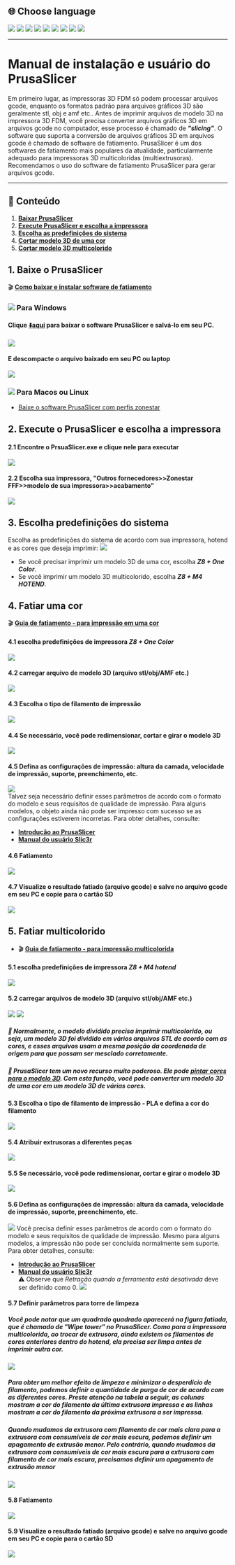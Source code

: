 ## <a id="choose-language">:globe_with_meridians: Choose language </a>
[![](../lanpic/EN.png)](https://github.com/ZONESTAR3D/Z8P/tree/main/Z8P-MK2/4-SlicingGuide/readme.md)
[![](../lanpic/ES.png)](https://github.com/ZONESTAR3D/Z8P/tree/main/Z8P-MK2/4-SlicingGuide/readme-es.md)
[![](../lanpic/PT.png)](https://github.com/ZONESTAR3D/Z8P/tree/main/Z8P-MK2/4-SlicingGuide/readme-pt.md)
[![](../lanpic/FR.png)](https://github.com/ZONESTAR3D/Z8P/tree/main/Z8P-MK2/4-SlicingGuide/readme-fr.md)
[![](../lanpic/DE.png)](https://github.com/ZONESTAR3D/Z8P/tree/main/Z8P-MK2/4-SlicingGuide/readme-de.md)
[![](../lanpic/IT.png)](https://github.com/ZONESTAR3D/Z8P/tree/main/Z8P-MK2/4-SlicingGuide/readme-it.md)
[![](../lanpic/RU.png)](https://github.com/ZONESTAR3D/Z8P/tree/main/Z8P-MK2/4-SlicingGuide/readme-ru.md)
[![](../lanpic/JP.png)](https://github.com/ZONESTAR3D/Z8P/tree/main/Z8P-MK2/4-SlicingGuide/readme-jp.md)
[![](../lanpic/KR.png)](https://github.com/ZONESTAR3D/Z8P/tree/main/Z8P-MK2/4-SlicingGuide/readme-kr.md)
<!-- [![](../lanpic/SA.png)](https://github.com/ZONESTAR3D/Z8P/tree/main/Z8P-MK2/4-SlicingGuide/readme-ar.md) -->

----
# Manual de instalação e usuário do PrusaSlicer
Em primeiro lugar, as impressoras 3D FDM só podem processar arquivos gcode, enquanto os formatos padrão para arquivos gráficos 3D são geralmente stl, obj e amf etc.. Antes de imprimir arquivos de modelo 3D na impressora 3D FDM, você precisa converter arquivos gráficos 3D em arquivos gcode no computador, esse processo é chamado de ***"slicing"***. O software que suporta a conversão de arquivos gráficos 3D em arquivos gcode é chamado de software de fatiamento.
PrusaSlicer é um dos softwares de fatiamento mais populares da atualidade, particularmente adequado para impressoras 3D multicoloridas (multiextrusoras). Recomendamos o uso do software de fatiamento PrusaSlicer para gerar arquivos gcode.

----
## :book: Conteúdo
1. **[Baixar PrusaSlicer](#a1)**
2. **[Execute PrusaSlicer e escolha a impressora](#a2)**
3. **[Escolha as predefinições do sistema](#a3)**
4. **[Cortar modelo 3D de uma cor](#a4)**
5. **[Cortar modelo 3D multicolorido](#a5)**

## <a id="a1">1. Baixe o PrusaSlicer</a>
:clapper: [**Como baixar e instalar software de fatiamento**](https://youtu.be/SgyXD-kQIeo)
### ![](./pic/win.png) Para Windows
#### Clique [:arrow_down:**aqui**](https://github.com/ZONESTAR3D/Slicing-Guide/releases/tag/PrusaSlicer2.4.2) para baixar o software PrusaSlicer e salvá-lo em seu PC.
![](./pic/download.gif)
#### E descompacte o arquivo baixado em seu PC ou laptop
![](./pic/unzip.png)
### ![](./pic/macos.png) Para Macos ou Linux
- [Baixe o software PrusaSlicer com perfis zonestar](https://github.com/ZONESTAR3D/Slicing-Guide/releases/tag/2.4.2)

## <a id="a2">2. Execute o PrusaSlicer e escolha a impressora </a>
#### 2.1 Encontre o PrsuaSlicer.exe e clique nele para executar
![](./pic/run1.png)
#### 2.2 Escolha sua impressora, "Outros fornecedores>>Zonestar FFF>>modelo de sua impressora>>acabamento"
![](./pic/run2.png)

## <a id="a3">3. Escolha predefinições do sistema</a>
Escolha as predefinições do sistema de acordo com sua impressora, hotend e as cores que deseja imprimir:
![](./pic/run3.png)
- Se você precisar imprimir um modelo 3D de uma cor, escolha ***Z8 + One Color***.
- Se você imprimir um modelo 3D multicolorido, escolha ***Z8 + M4 HOTEND***.

## <a id="a4">4. Fatiar uma cor</a>
:clapper: [**Guia de fatiamento - para impressão em uma cor**](https://youtu.be/g-YSgV44Rik)
#### 4.1 escolha predefinições de impressora *Z8 + One Color*
![](./pic/slicing1C-1.png)
#### 4.2 carregar arquivo de modelo 3D (arquivo stl/obj/AMF etc.)
![](./pic/slicing1C-2.png)
#### 4.3 Escolha o tipo de filamento de impressão
![](./pic/slicing1C-3.png)
#### 4.4 Se necessário, você pode redimensionar, cortar e girar o modelo 3D
![](./pic/slicing1C-4.png)
#### 4.5 Defina as configurações de impressão: altura da camada, velocidade de impressão, suporte, preenchimento, etc.
![](./pic/slicing1C-5.png)    
Talvez seja necessário definir esses parâmetros de acordo com o formato do modelo e seus requisitos de qualidade de impressão. Para alguns modelos, o objeto ainda não pode ser impresso com sucesso se as configurações estiverem incorretas. Para obter detalhes, consulte:
- [**Introdução ao PrusaSlicer**](https://www.prusa3d.com/page/prusaslicer_424/)
- [**Manual do usuário Slic3r**](https://manual.slic3r.org/)
#### 4.6 Fatiamento
![](./pic/slicing1C-6.png)
#### 4.7 Visualize o resultado fatiado (arquivo gcode) e salve no arquivo gcode em seu PC e copie para o cartão SD
![](./pic/slicing1C-7.png)
## <a id="a5">5. Fatiar multicolorido </a>
- :clapper: [**Guia de fatiamento - para impressão multicolorida**](https://youtu.be/AIKrszmxvE4)
#### 5.1 escolha predefinições de impressora *Z8 + M4 hotend*
![](./pic/slicingM4-1.png)
#### 5.2 carregar arquivos de modelo 3D (arquivo stl/obj/AMF etc.)
![](./pic/slicingM4-2.png) ![](./pic/slicingM4-21.png)
##### :memo: Normalmente, o modelo dividido precisa imprimir multicolorido, ou seja, um modelo 3D foi dividido em vários arquivos STL de acordo com as cores, e esses arquivos usam a mesma posição da coordenada de origem para que possam ser mesclado corretamente.
##### :star2: PrusaSlicer tem um novo recurso muito poderoso. Ele pode [pintar cores para o modelo 3D](https://youtu.be/Yx4fKDRGEJ4). Com esta função, você pode converter um modelo 3D de uma cor em um modelo 3D de várias cores.
#### 5.3 Escolha o tipo de filamento de impressão - PLA e defina a cor do filamento
![](./pic/slicingM4-3.png)
#### 5.4 Atribuir extrusoras a diferentes peças
![](./pic/slicingM4-4.png)
#### 5.5 Se necessário, você pode redimensionar, cortar e girar o modelo 3D
![](./pic/slicingM4-5.png)
#### 5.6 Defina as configurações de impressão: altura da camada, velocidade de impressão, suporte, preenchimento, etc.
![](./pic/slicingM4-6.png)
Você precisa definir esses parâmetros de acordo com o formato do modelo e seus requisitos de qualidade de impressão. Mesmo para alguns modelos, a impressão não pode ser concluída normalmente sem suporte. Para obter detalhes, consulte:
- [**Introdução ao PrusaSlicer**](https://www.prusa3d.com/page/prusaslicer_424/)
- [**Manual do usuário Slic3r**](https://manual.slic3r.org/)    
:warning: Observe que *Retração quando a ferramenta está desativada* deve ser definido como 0.
![](./pic/slicingM4-7.jpg)
#### 5.7 Definir parâmetros para torre de limpeza
##### Você pode notar que um quadrado quadrado aparecerá na figura fatiada, que é chamado de "Wipe tower" no PrusaSlicer. Como para a impressora multicolorida, ao trocar de extrusora, ainda existem os filamentos de cores anteriores dentro do hotend, ela precisa ser limpa antes de imprimir outra cor.
![](./pic/slicingM4-71.png)
##### Para obter um melhor efeito de limpeza e minimizar o desperdício de filamento, podemos definir a quantidade de purga de cor de acordo com as diferentes cores. Preste atenção na tabela a seguir, as colunas mostram a cor do filamento da última extrusora impressa e as linhas mostram a cor do filamento da próxima extrusora a ser impressa.
##### Quando mudamos da extrusora com filamento de cor mais clara para a extrusora com consumíveis de cor mais escura, podemos definir um apagamento de extrusão menor. Pelo contrário, quando mudamos da extrusora com consumíveis de cor mais escura para a extrusora com filamento de cor mais escura, precisamos definir um apagamento de extrusão menor     
![](./pic/slicingM4-72.png)
#### 5.8 Fatiamento
![](./pic/slicingM4-8.png)
#### 5.9 Visualize o resultado fatiado (arquivo gcode) e salve no arquivo gcode em seu PC e copie para o cartão SD
![](./pic/slicingM4-9.png)